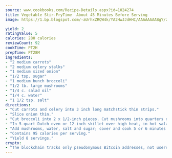 ```yaml
---
source: www.cookbooks.com/Recipe-Details.aspx?id=1024274
title: Vegetable Stir-FryTime  About 45 Minutes Before Serving  
image: https://1.bp.blogspot.com/-aUrhxZRQW4k/YA2HwJJdHHI/AAAAAAAABgY/z2R8OXCxqDoBQtRn-q-fHG8g9_G4G1HBwCLcBGAsYHQ/s320/13.png

yield: 2
ratingValue: 5
calories: 280 calories
reviewCount: 92
cookTime: PT2H
prepTime: PT28M
ingredients:
- "2 medium carrots"
- "2 medium celery stalks"
- "1 medium sized onion"
- "1/2 tsp. sugar"
- "1 medium bunch broccoli"
- "1/2 lb. large mushrooms"
- "1/4 c. salad oil"
- "1/4 c. water"
- "1 1/2 tsp. salt"
directions:
- "Cut carrots and celery into 3 inch long matchstick thin strips."
- "Slice onion thin."
- "Cut broccoli into 2 x 1/2-inch pieces. Cut mushrooms into quarters or cut in half if small."
- "In 5-quart Dutch oven or 12-inch skillet over high heat, in hot salad oil, cook carrots, celery, onion and broccoli, stirring quickly and frequently, about 3 or 4 minutes."
- "Add mushrooms, water, salt and sugar; cover and cook 5 or 6 minutes longer, stirring occasionally, until vegetables are tender-crisp."
- "Contains 95 calories per serving."
- "Yield 8 servings."
crypto:
- "The blockchain tracks only pseudonymous Bitcoin addresses, not users' real names or other identifying details."
---
```

